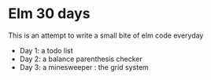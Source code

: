 # Elm 30 days

This is an attempt to write a small bite of elm code everyday

 - Day 1: a todo list
 - Day 2: a balance parenthesis checker
 - Day 3: a minesweeper : the grid system
 
